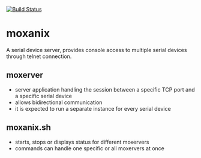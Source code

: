 [![Build Status](https://travis-ci.org/socec/moxanix.svg?branch=master)](https://travis-ci.org/socec/moxanix)

moxanix
=======

A serial device server, provides console access to multiple serial devices through telnet connection.


moxerver
--------
- server application handling the session between a specific TCP port and a specific serial device
- allows bidirectional communication
- it is expected to run a separate instance for every serial device

moxanix.sh
----------
- starts, stops or displays status for different moxervers
- commands can handle one specific or all moxervers at once
